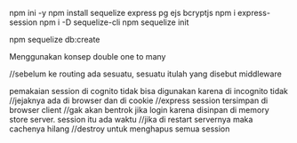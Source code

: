 npm ini -y
npm install sequelize express pg ejs bcryptjs
npm i express-session
npm i -D sequelize-cli
npm sequelize init

npm sequelize db:create

Menggunakan konsep double one to many

//sebelum ke routing ada sesuatu, sesuatu itulah yang disebut middleware

pemakaian session di cognito tidak bisa digunakan karena di incognito tidak 
//jejaknya ada di browser dan di cookie
//express session tersimpan di browser client
//gak akan bentrok jika login karena disinpan di memory store server. session itu ada waktu
//jika di restart servernya maka cachenya hilang
//destroy untuk menghapus semua session